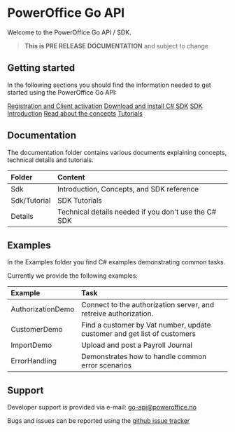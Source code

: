 # PowerOffice Go API

Welcome to the PowerOffice Go API / SDK.

> **This is PRE RELEASE DOCUMENTATION** and subject to change

## Getting started

In the following sections you should find the information needed to get started using the PowerOffice Go API:

[Registration and Client activation](Documentation/Registration.md)
[Download and install C# SDK](Sdk/NuGetPackage.md)
[SDK Introduction](Sdk/Introduction.md)
[Read about the concepts](Sdk/Concepts.md)
[Tutorials](Sdk/Tutorials/GettingStarted.md)
 

## Documentation

The documentation folder contains various documents explaining concepts, technical details and tutorials.

Folder  | Content
:-------|:----------------
Sdk          | Introduction, Concepts, and SDK reference
Sdk/Tutorial | SDK Tutorials
Details      | Technical details needed if you don't use the C# SDK


## Examples

In the Examples folder you find C# examples demonstrating common tasks.

Currently we provide the following examples:

Example             | Task
:-------------------|:---------------
AuthorizationDemo   | Connect to the authorization server, and retreive authorization.
CustomerDemo        | Find a customer by Vat number, update customer and get list of customers
ImportDemo          | Upload and post a Payroll Journal
ErrorHandling       | Demonstrates how to handle common error scenarios

## Support

Developer support is provided via e-mail: [go-api@poweroffice.no](mailto:go-api@poweroffice.no)

Bugs and issues can be reported using the [github issue tracker](https://github.com/PowerOffice/go-api/issues)
